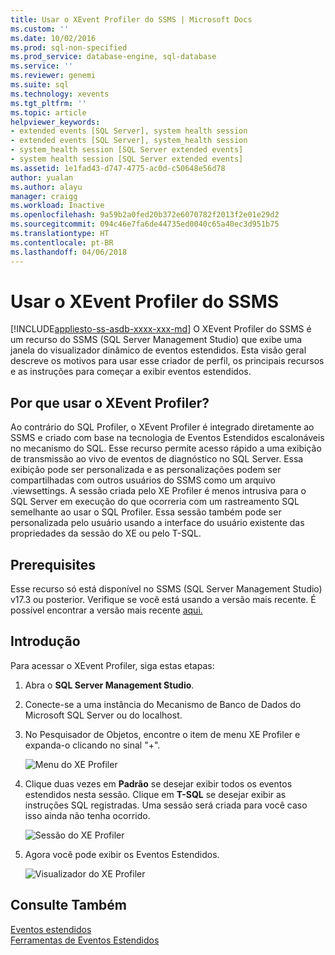 ```yaml
---
title: Usar o XEvent Profiler do SSMS | Microsoft Docs
ms.custom: ''
ms.date: 10/02/2016
ms.prod: sql-non-specified
ms.prod_service: database-engine, sql-database
ms.service: ''
ms.reviewer: genemi
ms.suite: sql
ms.technology: xevents
ms.tgt_pltfrm: ''
ms.topic: article
helpviewer_keywords:
- extended events [SQL Server], system health session
- extended events [SQL Server], system_health session
- system_health session [SQL Server extended events]
- system health session [SQL Server extended events]
ms.assetid: 1e1fad43-d747-4775-ac0d-c50648e56d78
author: yualan
ms.author: alayu
manager: craigg
ms.workload: Inactive
ms.openlocfilehash: 9a59b2a0fed20b372e6070782f2013f2e01e29d2
ms.sourcegitcommit: 094c46e7fa6de44735ed0040c65a40ec3d951b75
ms.translationtype: HT
ms.contentlocale: pt-BR
ms.lasthandoff: 04/06/2018
---
```

# <a name="use-the-ssms-xevent-profiler"></a>Usar o XEvent Profiler do SSMS
[!INCLUDE[appliesto-ss-asdb-xxxx-xxx-md](../../includes/appliesto-ss-asdb-xxxx-xxx-md.md)]
O XEvent Profiler do SSMS é um recurso do SSMS (SQL Server Management Studio) que exibe uma janela do visualizador dinâmico de eventos estendidos. Esta visão geral descreve os motivos para usar esse criador de perfil, os principais recursos e as instruções para começar a exibir eventos estendidos.

## <a name="why-would-i-use-the-xevent-profiler"></a>Por que usar o XEvent Profiler?
Ao contrário do SQL Profiler, o XEvent Profiler é integrado diretamente ao SSMS e criado com base na tecnologia de Eventos Estendidos escalonáveis no mecanismo do SQL. Esse recurso permite acesso rápido a uma exibição de transmissão ao vivo de eventos de diagnóstico no SQL Server. Essa exibição pode ser personalizada e as personalizações podem ser compartilhadas com outros usuários do SSMS como um arquivo .viewsettings. A sessão criada pelo XE Profiler é menos intrusiva para o SQL Server em execução do que ocorreria com um rastreamento SQL semelhante ao usar o SQL Profiler. Essa sessão também pode ser personalizada pelo usuário usando a interface do usuário existente das propriedades da sessão do XE ou pelo T-SQL.

## <a name="prerequisites"></a>Prerequisites
Esse recurso só está disponível no SSMS (SQL Server Management Studio) v17.3 ou posterior. Verifique se você está usando a versão mais recente. É possível encontrar a versão mais recente [aqui.](https://docs.microsoft.com/en-us/sql/ssms/download-sql-server-management-studio-ssms)

## <a id="getting-started"></a>Introdução
Para acessar o XEvent Profiler, siga estas etapas:

1. Abra o **SQL Server Management Studio**.

2. Conecte-se a uma instância do Mecanismo de Banco de Dados do Microsoft SQL Server ou do localhost.

3. No Pesquisador de Objetos, encontre o item de menu XE Profiler e expanda-o clicando no sinal "+".

   ![Menu do XE Profiler](media/xevents-xe-profiler-menu.png)

4. Clique duas vezes em **Padrão** se desejar exibir todos os eventos estendidos nesta sessão. Clique em **T-SQL** se desejar exibir as instruções SQL registradas. Uma sessão será criada para você caso isso ainda não tenha ocorrido.

   ![Sessão do XE Profiler](media/xevents-xe-profiler-start-session.png)

5. Agora você pode exibir os Eventos Estendidos.

   ![Visualizador do XE Profiler](media/xevents-xe-profiler-start-viewer.png)

## <a name="see-also"></a>Consulte Também
[Eventos estendidos](../../relational-databases/extended-events/extended-events.md)  
[Ferramentas de Eventos Estendidos](../../relational-databases/extended-events/extended-events-tools.md)  
  
  
